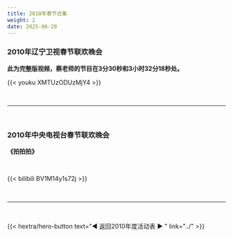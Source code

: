 ```yaml
---
title: 2010年春节合集
weight: 2
date: 2025-06-20
---
```


### 2010年辽宁卫视春节联欢晚会

**此为完整版视频，蔡老师的节目在3分30秒和3小时32分18秒处。**

{{< youku XMTUzODUzMjY4 >}}

<br>
<hr>
<br>


### 2010年中央电视台春节联欢晚会

**《拍拍拍》**

<br>

{{< bilibili BV1M14y1s72j >}}

<br>
<hr>
<br>



{{< hextra/hero-button text="◀ 返回2010年度活动表 ▶ " link="../" >}}